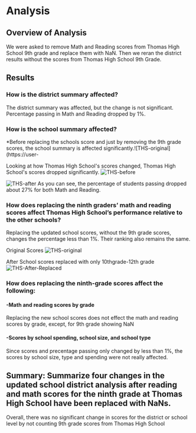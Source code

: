 # Analysis
## Overview of Analysis
  We were asked to remove Math and Reading scores from Thomas High School 9th grade and replace them with NaN. Then we reran the district results without the scores from Thomas High School 9th Grade. 
## Results

### How is the district summary affected?
The district summary was affected, but the change is not significant. Percentage passing in Math and Reading dropped by 1%.

### How is the school summary affected?
*Before replacing the schools score and just by removing the 9th grade scores, the school summary is affected significantly.![THS-original](https://user-

Looking at how Thomas High School's scores changed, Thomas High School's scores dropped significantly.
![THS-before](https://user-images.githubusercontent.com/86030200/126921070-f71dd010-c21a-4f3a-8361-ba7186a82d54.png)

![THS-after](https://user-images.githubusercontent.com/86030200/126921085-7f9fc3bb-b913-4dd1-980e-60a8ea68217f.png)
As you can see, the percentage of students passing dropped about 27% for both Math and Reading.

### How does replacing the ninth graders’ math and reading scores affect Thomas High School’s performance relative to the other schools?
Replacing the updated school scores, without the 9th grade scores, changes the percentage less than 1%. Their ranking also remains the same.

Original Scores
![THS-original](https://user-images.githubusercontent.com/86030200/126924342-4bd44342-54e8-42e1-bcef-817befee64c3.png)

After School scores replaced with only 10thgrade-12th grade
![THS-After-Replaced](https://user-images.githubusercontent.com/86030200/126924350-b7593154-e357-41ac-b1a0-2ec54b2f26a0.png)

### How does replacing the ninth-grade scores affect the following:
#### -Math and reading scores by grade
Replacing the new school scores does not effect the math and reading scores by grade, except, for 9th grade showing NaN
#### -Scores by school spending, school size, and school type
Since scores and precentage passing only changed by less than 1%, the scores by school size, type and spending were not really affected.


## Summary: Summarize four changes in the updated school district analysis after reading and math scores for the ninth grade at Thomas High School have been replaced with NaNs.
Overall, there was no significant change in scores for the district or school level by not counting 9th grade scores from Thomas High School
